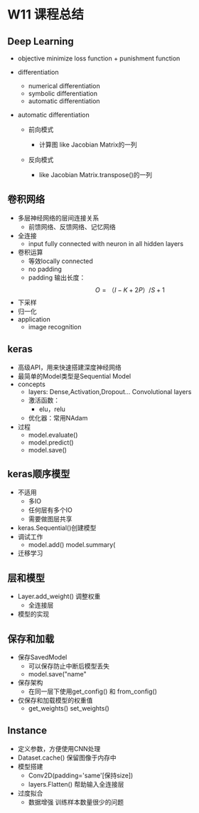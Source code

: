 # W11 课程总结

## Deep Learning

- objective minimize loss function + punishment function

- differentiation

  - numerical differentiation
  - symbolic differentiation
  - automatic differentiation

- automatic differentiation

  - 前向模式

    - 计算图 like Jacobian Matrix的一列

  - 反向模式

    -  like Jacobian Matrix.transpose()的一列

## 卷积网络

- 多层神经网络的层间连接关系
  - 前馈网络、反馈网络、记忆网络
- 全连接
  - input fully connected with neuron in all hidden layers
- 卷积运算
  - 等效locally connected
  - no padding
  - padding 输出长度：
$$
O=（I-K+2P）/S+1
$$
- 下采样
- 归一化
- application
  - image recognition

## keras
- 高级API，用来快速搭建深度神经网络
- 最简单的Model类型是Sequential Model
- concepts
  - layers: Dense,Activation,Dropout... Convolutional layers
  - 激活函数：
    - elu，relu
  - 优化器：常用NAdam
- 过程
  - model.evaluate()
  - model.predict()
  - model.save()

## keras顺序模型
- 不适用
  - 多IO
  - 任何层有多个IO
  - 需要做图层共享
- keras.Sequential()创建模型
- 调试工作
  - model.add() model.summary(
- 迁移学习

## 层和模型
- Layer.add_weight() 调整权重
  - 全连接层
- 模型的实现


## 保存和加载
- 保存SavedModel
  - 可以保存防止中断后模型丢失
  - model.save("name"
- 保存架构
  - 在同一层下使用get_config() 和 from_config()
- 仅保存和加载模型的权重值
  - get_weights() set_weights()



## Instance
- 定义参数，方便使用CNN处理
- Dataset.cache() 保留图像于内存中
- 模型搭建
  - Conv2D(padding='same'[保持size])
  - layers.Flatten() 帮助输入全连接层
- 过度拟合
  - 数据增强 训练样本数量很少的问题